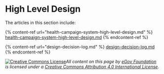 # High Level Design

The articles in this section include:

{% content-ref url="health-campaign-system-high-level-design.md" %}
[health-campaign-system-high-level-design.md](health-campaign-system-high-level-design.md)
{% endcontent-ref %}

{% content-ref url="design-decision-log.md" %}
[design-decision-log.md](design-decision-log.md)
{% endcontent-ref %}





[![Creative Commons License](https://i.creativecommons.org/l/by/4.0/80x15.png)_​_](http://creativecommons.org/licenses/by/4.0/)_All content on this page by_ [_eGov Foundation_](https://egov.org.in/) _is licensed under a_ [_Creative Commons Attribution 4.0 International License_](http://creativecommons.org/licenses/by/4.0/)_._
